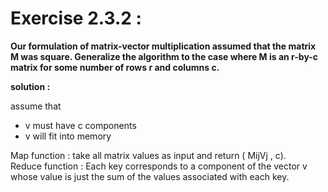 # Exercise 2.3.2 :
**Our formulation of matrix-vector multiplication assumed that
the matrix M was square. Generalize the algorithm to the case where M is an
r-by-c matrix for some number of rows r and columns c.**


**solution :**
 
assume that 
- v must have c components
- v will fit into memory

Map function : take all matrix values as input and return ( MijVj , c).<br>
Reduce function : Each key corresponds to a component of the vector v whose value is just the sum of the values associated with each key.
